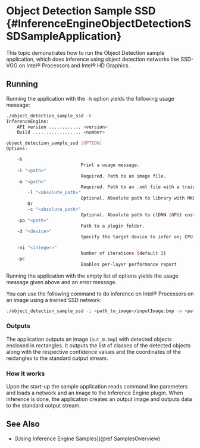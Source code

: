 # Object Detection Sample SSD {#InferenceEngineObjectDetectionSSDSampleApplication}

This topic demonstrates how to run the Object Detection sample application, which does inference using object detection 
networks like SSD-VGG on Intel® Processors and Intel® HD Graphics.

## Running

Running the application with the <code>-h</code> option yields the following usage message:
```sh
./object_detection_sample_ssd -h
InferenceEngine: 
    API version ............ <version>
    Build .................. <number>

object_detection_sample_ssd [OPTION]
Options:

    -h                      
                            Print a usage message.
    -i "<path>"
                            Required. Path to an image file.
    -m "<path>"             
                            Required. Path to an .xml file with a trained model.
        -l "<absolute_path>"    
                            Optional. Absolute path to library with MKL-DNN (CPU) custom layers (*.so).
        Or
        -c "<absolute_path>"
                            Optional. Absolute path to clDNN (GPU) custom layers config (*.xml).
    -pp "<path>"            
                            Path to a plugin folder.
    -d "<device>"           
                            Specify the target device to infer on; CPU, GPU, FPGA or MYRIAD is acceptable. Sample will look for a suitable plugin for device specified

    -ni "<integer>"         
                            Number of iterations (default 1)
    -pc                     
                            Enables per-layer performance report

```

Running the application with the empty list of options yields the usage message given above and an error message.

You can use the following command to do inference on Intel&reg; Processors on an image using a trained SSD network:
```sh
./object_detection_sample_ssd -i <path_to_image>/inputImage.bmp -m <path_to_model>/VGG_ILSVRC2016_SSD.xml -d CPU
```

### Outputs

The application outputs an image (<code>out_0.bmp</code>) with detected objects enclosed in rectangles. It outputs the list of classes 
of the detected objects along with the respective confidence values and the coordinates of the 
rectangles to the standard output stream.

### How it works

Upon the start-up the sample application reads command line parameters and loads a network and an image to the Inference 
Engine plugin. When inference is done, the application creates an 
output image and outputs data to the standard output stream.

## See Also 
* [Using Inference Engine Samples](@ref SamplesOverview)
